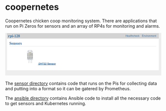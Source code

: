 # coopernetes

Coopernetes chicken coop monitoring system. There are applications that run
on Pi Zeros for sensors and an array of RP4s for monitoring and alarms.

![DHT22 Sensor](dht_sensor.png)

The [sensor directory](sensor/README.md) contains code that runs on the
Pis for collecting data and putting into a format so it can be gatered
by Prometheus.

The [ansible directory](ansible/README.md) contains Ansible code to
install all the necessary code to get sensors and Kubernetes running.
